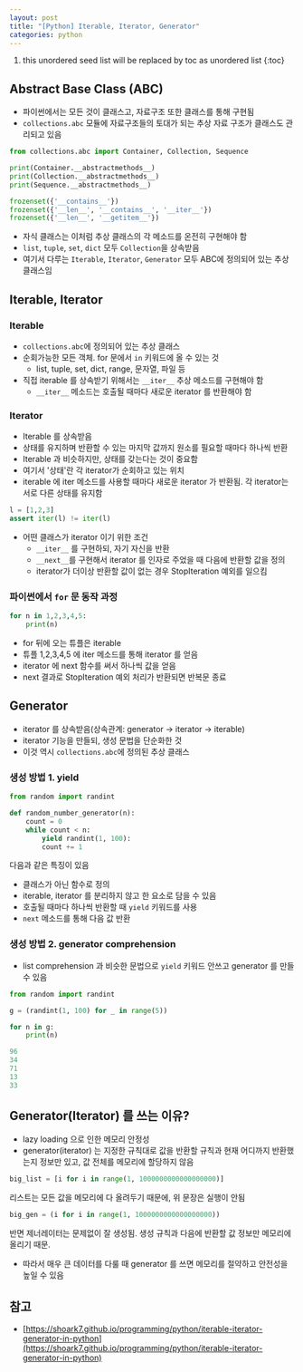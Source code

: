 ```yaml
---
layout: post
title: "[Python] Iterable, Iterator, Generator"
categories: python
---
```


1. this unordered seed list will be replaced by toc as unordered list
{:toc}

## Abstract Base Class (ABC)

- 파이썬에서는 모든 것이 클래스고, 자료구조 또한 클래스를 통해 구현됨
- `collections.abc` 모듈에 자료구조들의 토대가 되는 추상 자료 구조가 클래스도 관리되고 있음

```python
from collections.abc import Container, Collection, Sequence

print(Container.__abstractmethods__)
print(Collection.__abstractmethods__)
print(Sequence.__abstractmethods__)

frozenset({'__contains__'})
frozenset({'__len__', '__contains__', '__iter__'})
frozenset({'__len__', '__getitem__'})
```

- 자식 클래스는 이처럼 추상 클래스의 각 메소드를 온전히 구현해야 함
- `list`, `tuple`, `set`, `dict` 모두 `Collection`을 상속받음
- 여기서 다루는 `Iterable`, `Iterator`, `Generator` 모두 ABC에 정의되어 있는 추상 클래스임

## Iterable, Iterator

### Iterable

- `collections.abc`에 정의되어 있는 추상 클래스
- 순회가능한 모든 객체. for 문에서 `in` 키워드에 올 수 있는 것
    - list, tuple, set, dict, range, 문자열, 파일 등
- 직접 iterable 를 상속받기 위해서는 `__iter__` 추상 메소드를 구현해야 함
    - `__iter__` 메소드는 호출될 때마다 새로운 iterator 를 반환해야 함

### Iterator

- Iterable 를 상속받음
- 상태를 유지하며 반환할 수 있는 마지막 값까지 원소를 필요할 때마다 하나씩 반환
- Iterable 과 비슷하지만, 상태를 갖는다는 것이 중요함
- 여기서 '상태'란 각 iterator가 순회하고 있는 위치
- iterable 에 iter 메소드를 사용할 때마다 새로운 iterator 가 반환됨. 각 iterator는 서로 다른 상태를 유지함

```python
l = [1,2,3]
assert iter(l) != iter(l)
```

- 어떤 클래스가 iterator 이기 위한 조건
    - `__iter__` 를 구현하되, 자기 자신을 반환
    - `__next__`를 구현해서 iterator 를 인자로 주었을 때 다음에 반환할 값을 정의
    - iterator가 더이상 반환할 값이 없는 경우 StopIteration 예외를 일으킴

### 파이썬에서 `for` 문 동작 과정

```python
for n in 1,2,3,4,5:
    print(n)
```

- for 뒤에 오는 튜플은 iterable
- 튜플 1,2,3,4,5 에 iter 메소드를 통해 iterator 를 얻음
- iterator 에 next 함수를 써서 하나씩 값을 얻음
- next 결과로 StopIteration 예외 처리가 반환되면 반복문 종료

## Generator

- iterator 를 상속받음(상속관계: generator -> iterator -> iterable)
- iterator 기능을 만들되, 생성 문법을 단순화한 것
- 이것 역시 `collections.abc`에 정의된 추상 클래스

### 생성 방법 1. yield

```python
from random import randint

def random_number_generator(n):
    count = 0
    while count < n:
        yield randint(1, 100):
        count += 1
```

다음과 같은 특징이 있음

- 클래스가 아닌 함수로 정의
- iterable, iterator 를 분리하지 않고 한 요소로 담을 수 있음
- 호출될 때마다 하나씩 반환할 때 `yield` 키워드를 사용
- `next` 메소드를 통해 다음 값 반환

### 생성 방법 2. generator comprehension

- list comprehension 과 비슷한 문법으로 `yield` 키워드 안쓰고 generator 를 만들 수 있음

```python
from random import randint

g = (randint(1, 100) for _ in range(5))

for n in g:
    print(n)

96
34
71
13
33
```

## Generator(Iterator) 를 쓰는 이유?

- lazy loading 으로 인한 메모리 안정성
- generator(iterator) 는 지정한 규칙대로 값을 반환할 규칙과 현재 어디까지 반환했는지 정보만 있고, 값 전체를 메모리에 할당하지 않음

```python
big_list = [i for i in range(1, 1000000000000000000)]
```
리스트는 모든 값을 메모리에 다 올려두기 때문에, 위 문장은 실행이 안됨

```python
big_gen = (i for i in range(1, 1000000000000000000))
```
반면 제너레이터는 문제없이 잘 생성됨. 생성 규칙과 다음에 반환할 값 정보만 메모리에 올리기 때문.

- 따라서 매우 큰 데이터를 다룰 때 generator 를 쓰면 메모리를 절약하고 안전성을 높일 수 있음

## 참고

- [https://shoark7.github.io/programming/python/iterable-iterator-generator-in-python](https://shoark7.github.io/programming/python/iterable-iterator-generator-in-python)